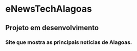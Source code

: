 # eNewsTechAlagoas

## Projeto em desenvolvimento

### Site que mostra as principais noticias de Alagoas.
